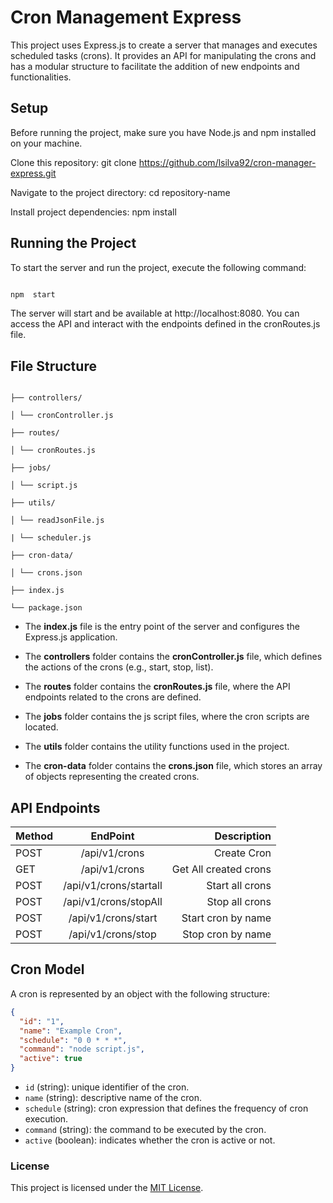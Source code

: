 # Cron Management Express

This project uses Express.js to create a server that manages and executes scheduled tasks (crons). It provides an API for manipulating the crons and has a modular structure to facilitate the addition of new endpoints and functionalities.

## Setup

Before running the project, make sure you have Node.js and npm installed on your machine.

Clone this repository: git clone https://github.com/lsilva92/cron-manager-express.git

Navigate to the project directory: cd repository-name

Install project dependencies: npm install

## Running the Project

To start the server and run the project, execute the following command:

```bash

npm  start

```

The server will start and be available at http://localhost:8080. You can access the API and interact with the endpoints defined in the cronRoutes.js file.

## File Structure

```

├── controllers/

│ └── cronController.js

├── routes/

│ └── cronRoutes.js

├── jobs/

│ └── script.js

├── utils/

│ └── readJsonFile.js

| └── scheduler.js

├── cron-data/

│ └── crons.json

├── index.js

└── package.json

```

- The **index.js** file is the entry point of the server and configures the Express.js application.

- The **controllers** folder contains the **cronController.js** file, which defines the actions of the crons (e.g., start, stop, list).

- The **routes** folder contains the **cronRoutes.js** file, where the API endpoints related to the crons are defined.

- The **jobs** folder contains the js script files, where the cron scripts are located.

- The **utils** folder contains the utility functions used in the project.

- The **cron-data** folder contains the **crons.json** file, which stores an array of objects representing the created crons.

## API Endpoints

| Method |        EndPoint        |           Description |
| ------ | :--------------------: | --------------------: |
| POST   |     /api/v1/crons      |           Create Cron |
| GET    |     /api/v1/crons      | Get All created crons |
| POST   | /api/v1/crons/startall |       Start all crons |
| POST   | /api/v1/crons/stopAll  |        Stop all crons |
| POST   |  /api/v1/crons/start   |    Start cron by name |
| POST   |   /api/v1/crons/stop   |     Stop cron by name |

## Cron Model

A cron is represented by an object with the following structure:

```json
{
  "id": "1",
  "name": "Example Cron",
  "schedule": "0 0 * * *",
  "command": "node script.js",
  "active": true
}
```

- `id` (string): unique identifier of the cron.
- `name` (string): descriptive name of the cron.
- `schedule` (string): cron expression that defines the frequency of cron execution.
- `command` (string): the command to be executed by the cron.
- `active` (boolean): indicates whether the cron is active or not.

### License

This project is licensed under the [MIT License](https://github.com/lsilva92/cron-manager-express/blob/main/LICENSE).
